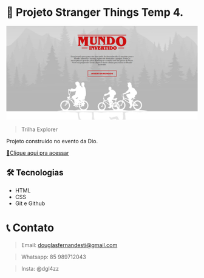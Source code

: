 # 👾 Projeto Stranger Things Temp 4.

![preview.png](./.github/preview.png)

> Trilha Explorer

Projeto construído no evento da Dio.

[🔗Clique aqui pra acessar](https://douglasffjw.github.io/MundoInvertido/)

## 🛠 Tecnologias

- HTML
- CSS 
- Git e Github

# 📞 Contato
 
> Email: douglasfernandesti@gmail.com

> Whatsapp: 85 989712043 

> Insta: @dgl4zz
